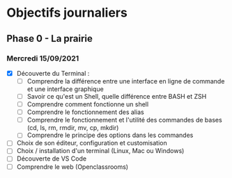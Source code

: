 # Objectifs journaliers

## Phase 0 - La prairie

### Mercredi 15/09/2021


* [x] Découverte du Terminal : 
  * [ ] Comprendre la différence entre une interface en ligne de commande et une interface graphique
  * [ ] Savoir ce qu'est un Shell, quelle différence entre BASH et ZSH 
  * [ ] Comprendre comment fonctionne un shell
  * [ ] Comprendre le fonctionnement des alias
  * [ ] Comprendre le fonctionnement et l'utilité des commandes de bases (cd, ls, rm, rmdir, mv, cp, mkdir)
  * [ ] Comprendre le principe des options dans les commandes
* [ ] Choix de son éditeur, configuration et customisation
* [ ] Choix / installation d'un terminal (Linux, Mac ou Windows)
* [ ] Découverte de VS Code
* [ ] Comprendre le web (Openclassrooms)
